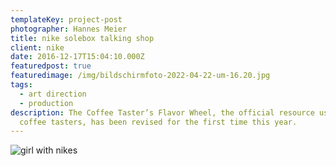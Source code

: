 ```yaml
---
templateKey: project-post
photographer: Hannes Meier
title: nike solebox talking shop
client: nike
date: 2016-12-17T15:04:10.000Z
featuredpost: true
featuredimage: /img/bildschirmfoto-2022-04-22-um-16.20.jpg
tags:
  - art direction
  - production
description: The Coffee Taster’s Flavor Wheel, the official resource used by
  coffee tasters, has been revised for the first time this year.
---
```

![girl with nikes]()